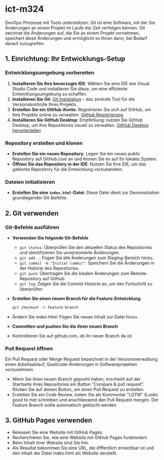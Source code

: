 # ict-m324

DevOps-Prozesse mit Tools unterstützen:
Git ist eine Software, mit der Sie Änderungen an einem Projekt im Laufe der Zeit verfolgen können. Git zeichnet die Änderungen auf, die Sie an einem Projekt vornehmen, speichert diese Änderungen und ermöglicht es Ihnen dann, bei Bedarf darauf zuzugreifen.

## 1. Einrichtung: Ihr Entwicklungs-Setup

### Entwicklungsumgebung vorbereiten

1. **Installieren Sie Ihre bevorzugte IDE**: Wählen Sie eine IDE wie Visual Studio Code und installieren Sie diese, um eine effiziente Entwicklungsumgebung zu schaffen.
2. **Installieren Sie Git**: [Git Installation](https://git-scm.com/downloads) – das zentrale Tool für die Versionskontrolle Ihres Projekts.
3. **Erstellen Sie ein GitHub-Konto**: Registrieren Sie sich auf GitHub, um Ihre Projekte online zu verwalten. [GitHub Registrierung](https://github.com/join)
4. **Installieren Sie GitHub Desktop**: Empfehlung: nutzen Sie GitHub Desktop, um Ihre Repositories visuell zu verwalten. [GitHub Desktop herunterladen](https://desktop.github.com/)

### Repository erstellen und klonen

- **Erstellen Sie ein neues Repository**: Legen Sie ein neues _public_ Repository auf GitHub.com an und klonen Sie es auf Ihr lokales System.  
- **Öffnen Sie das Repository in der IDE**: Nutzen Sie Ihre IDE, um das geklonte Repository für die Entwicklung vorzubereiten.

### Dateien initialisieren

- **Erstellen Sie eine `index.html`-Datei**: Diese Datei dient zur Demonstration grundlegender Git-Befehle.

## 2. Git verwenden

### Git-Befehle ausführen

- **Verwenden Sie folgende Git-Befehle** 

  - `git status`: Überprüfen Sie den aktuellen Status des Repositories und identifizieren Sie unversionierte Änderungen.
  - `git add .`: Fügen Sie alle Änderungen zum Staging-Bereich hinzu.
  - `git commit -m "Initial commit"`: Speichern Sie die Änderungen in der Historie des Repositories.
  - `git push`: Übertragen Sie die lokalen Änderungen zum Remote-Repository auf GitHub.
  - `git log`: Zeigen Sie die Commit-Historie an, um den Fortschritt zu überprüfen.

- **Erstellen Sie einen neuen Branch für die Feature-Entwicklung**:
  ```bash
  git checkout -b feature-branch
  ```
- Ändern Sie index.html: Fügen Sie neuen Inhalt zur Datei hinzu.
- **Committen und pushen Sie die ihren neuen Branch**
- Kontrollieren Sie auf github.com, ob ihr neuer Branch da ist.  

### Pull Request öffnen

Ein Pull Request oder Merge Request bezeichnet in der Versionsverwaltung einen Arbeitsablauf, Quellcode-Änderungen in Softwareprojekten vorzunehmen.

- Wenn Sie ihren neuen Branch gepusht haben, erscheint auf der Startseite ihres Repositories ein Button "Compare & pull request". Klicken Sie auf diesen Button, um einen Pull Request zu erstellen.
- Erstellen Sie ein Code Review, indem Sie als Kommentar "LGTM" (Looks good to me) schreiben und anschliessend den Pull Request mergen. Der Feature Branch sollte automatisch gelöscht werden.  


## 3. GitHub Pages verwenden

- Releasen Sie eine Website mit GitHub Pages.
- Recherchieren Sie, wie eine Website mit GitHub Pages funktioniert.
- Beim Inhalt ihrer Website sind Sie frei.
- Als Resultat bekommen Sie eine URL, die öfffentlich erreichbar ist und den Inhalt der Datei index.html als Website darstellt. 
